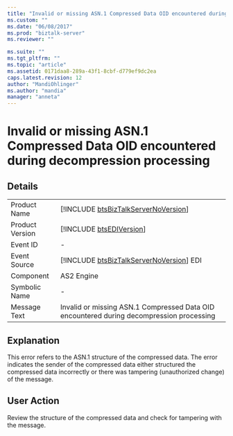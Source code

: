```yaml
---
title: "Invalid or missing ASN.1 Compressed Data OID encountered during decompression processing | Microsoft Docs"
ms.custom: ""
ms.date: "06/08/2017"
ms.prod: "biztalk-server"
ms.reviewer: ""

ms.suite: ""
ms.tgt_pltfrm: ""
ms.topic: "article"
ms.assetid: 0171daa8-289a-43f1-8cbf-d779ef9dc2ea
caps.latest.revision: 12
author: "MandiOhlinger"
ms.author: "mandia"
manager: "anneta"
---
```

# Invalid or missing ASN.1 Compressed Data OID encountered during decompression processing
## Details  
  
|                 |                                                                                          |
|-----------------|------------------------------------------------------------------------------------------|
|  Product Name   |   [!INCLUDE [btsBizTalkServerNoVersion](../includes/btsbiztalkservernoversion-md.md)]    |
| Product Version |               [!INCLUDE [btsEDIVersion](../includes/btsediversion-md.md)]                |
|    Event ID     |                                            -                                             |
|  Event Source   | [!INCLUDE [btsBizTalkServerNoVersion](../includes/btsbiztalkservernoversion-md.md)] EDI  |
|    Component    |                                        AS2 Engine                                        |
|  Symbolic Name  |                                            -                                             |
|  Message Text   | Invalid or missing ASN.1 Compressed Data OID encountered during decompression processing |
  
## Explanation  
 This error refers to the ASN.1 structure of the compressed data. The error indicates the sender of the compressed data either structured the compressed data incorrectly or there was tampering (unauthorized change) of the message.  
  
## User Action  
 Review the structure of the compressed data and check for tampering with the message.